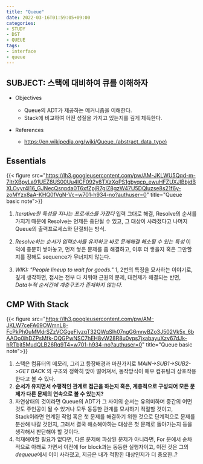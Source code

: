 ```yaml
---
title: "Queue"
date: 2022-03-16T01:59:05+09:00
categories:
- STUDY
- DST
- QUEUE
tags:
- interface
- queue
---
```


SUBJECT: 스택에 대비하여 큐를 이해하자
--------------------------------------

  - Objectives

    - Queue의 ADT가 제공하는 메커니즘을 이해한다.
    - Stack에 비교하여 어떤 성질을 가지고 있는지를 깊게 체득한다.

  - References
    - https://en.wikipedia.org/wiki/Queue_(abstract_data_type)

Essentials
----------

{{< figure src="https://lh3.googleusercontent.com/pw/AM-JKLWU5Qqd-m-7ItrXBpyLa91UEZ8US00Uu4ICF092y8TXzXoPS1gbyqcp_ewuHFZUXJlBbjdBXLOvyr4I16_GJNecQsnpda0T6xfZpjR7gIZ8gzW47U5DQluzse8s21f6y-zoMYzx8aA-KHQ0fVgN-Vc=w701-h934-no?authuser=0" title="Queue basic note">}}

1. *Iterative한 특성을 지니는 프로세스를 가졌다*
  입력 그대로 해결, Resolve의 순서를 가지기 때문에 Resolve는 언제든 중단될 수 있고, 그 대상이 사라졌다고 나머지 Queue의 출력프로세스와 단절되는 방식.

2. *Resolve하는 순서가 입력순서를 유지하고 바로 문제해결 해소될 수 있는 특성*
  이 덕에 충분히 쌓아놓고, 먼저 쌓은 문제를 좀 해결하고, 이후 더 쌓을지 혹은 그만할지를 정해도 sequence가 무너지지 않는다.

3. *WIKI: "People lineup to wait for goods."*
  1, 2번의 특징을 묘사하는 이야기로, 깊게 생각하면, 접시는 전부 다 치워야 근원의 문제, 대전제가 해결되는 반면,  
  *Data누적 순서간에 계층구조가 존재하지 않는다.*

CMP With Stack
--------------

{{< figure src="https://lh3.googleusercontent.com/pw/AM-JKLW7ceFA69OWmnL8-FcPkPh0uMMdrSZzVCGgeFlyzqT32QWqSlh07ngG6mnyBZo3J502Vk5x_6bAAOo0ihDZPsMfk-OQGPwNSC7hEH8vW28R8u0vps7jxabayuXzv67dJk-hRTbjt5MudQLB26Rq9T4=w701-h934-no?authuser=0" title="Queue basic note">}}

1. 스택은 컴퓨터의 메모리, 그리고 등장배경과 마찬가지로 *MAIN->SUB1->SUB2->GET BACK* 의 구조와 정확히 맞아 떨어져서, 동작방식이 매우 컴퓨팅과 상호작용한다고 볼 수 있다.
2. **순서가 유지면서 수평적인 관계로 접근을 하는지 혹은, 계층적으로 구성되어 모든 문제가 다른 문제의 연속으로 볼 수 있는지?**
3. 자연상태의 것이라면 Queue의 ADT가 그 사이의 순서는 유의미하며 중간의 어떤 것도 주인공이 될 수 있거나 모두 동등한 관계를 묘사하기 적절할 것이고,  
  Stack이라면 연계된 작업 혹은 첫 문제를 해결하기 위한 것으로 단계적으로 문제를 분산해 나갈 것인지, 그래서 결국 해소해야하는 대상은 첫 문제로 돌아가는지 등을 생각해서 판단해야 할 것이다.
4. 적재해야할 필요가 없다면, 다른 문제에 파상된 문제가 아니라면, For 문에서 순차적으로 아래로 가면서 이전에 for block과는 동등한 실행자이고, 이전 것은 그의 *dequeue*에서 이미 사라졌고, 지금은 내가 적합한 대상인지가 더 중요한..?

